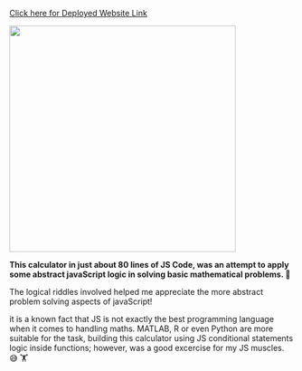 <a href="https://amrocalculator.netlify.app/">Click here for Deployed Website Link</a>

<img src="demo.gif" width="400" />

**This calculator in just about 80 lines of JS Code, was an attempt to apply some abstract javaScript logic in solving basic mathematical problems. 🧮**

The logical riddles involved helped me appreciate the more abstract problem solving aspects of javaScript!

it is a known fact that JS is not exactly the best programming language when it comes to handling maths. MATLAB, R or even Python are more suitable for the task, building this calculator using JS conditional statements logic inside functions; however, was a good excercise for my JS muscles. 😅	🏋️ 
